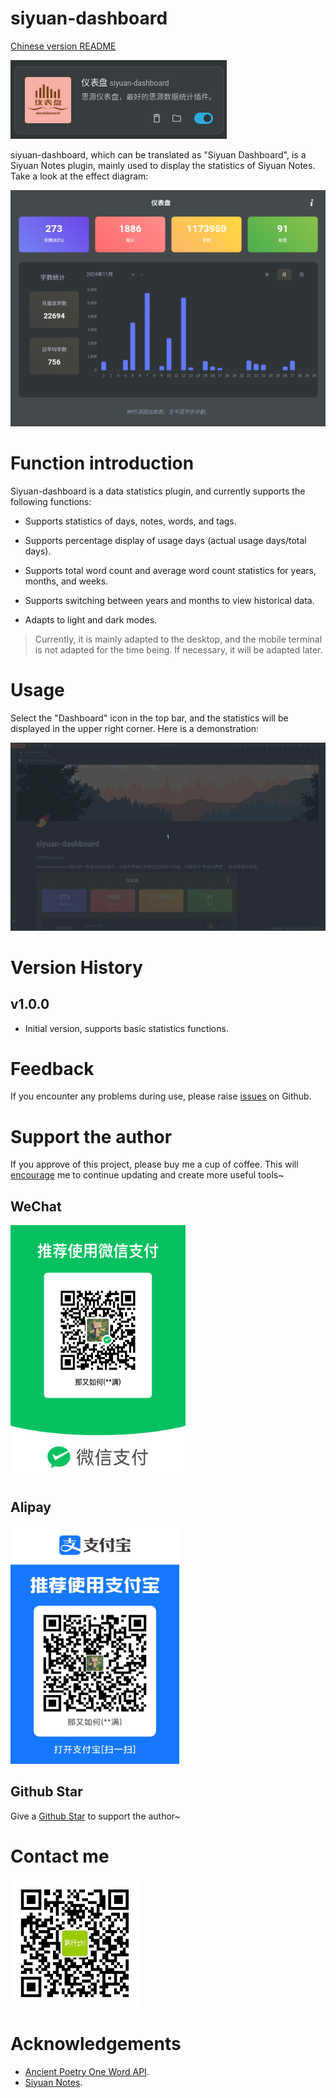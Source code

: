 # siyuan-dashboard

[Chinese version README](./README.md)

![siyuan-dashboard](logo.png)

siyuan-dashboard, which can be translated as "Siyuan Dashboard", is a Siyuan Notes plugin, mainly used to display the statistics of Siyuan Notes. Take a look at the effect diagram:

![siyuan-dashboard](preview.png)

# Function introduction

Siyuan-dashboard is a data statistics plugin, and currently supports the following functions:

- Supports statistics of days, notes, words, and tags.

- Supports percentage display of usage days (actual usage days/total days).

- Supports total word count and average word count statistics for years, months, and weeks.

- Supports switching between years and months to view historical data.

- Adapts to light and dark modes.

> Currently, it is mainly adapted to the desktop, and the mobile terminal is not adapted for the time being. If necessary, it will be adapted later.

# Usage

Select the "Dashboard" icon in the top bar, and the statistics will be displayed in the upper right corner. Here is a demonstration:

![siyuan-icon-tools](dashboard-usage.gif)

# Version History

## v1.0.0

- Initial version, supports basic statistics functions.

# Feedback

If you encounter any problems during use, please raise [issues](https://github.com/jzmanu/siyuan-dashboard/issues) on Github.

# Support the author

If you approve of this project, please buy me a cup of coffee. This will [encourage](https://afdian.com/a/jzman) me to continue updating and create more useful tools~

## WeChat

<img src="wechat.png" style="width: 280px; height: 406px; margin-left: 0;">

## Alipay

<img src="alipay.jpg" style="width: 270px; height: 381px; margin-left: 0;">

## Github Star

Give a [Github Star](https://github.com/jzmanu/siyuan-dashboard) to support the author~

# Contact me

![WeChat public account](gxz.png)

# Acknowledgements

- [Ancient Poetry One Word API](http://gushi.ci).
- [Siyuan Notes](https://b3log.org/siyuan).

